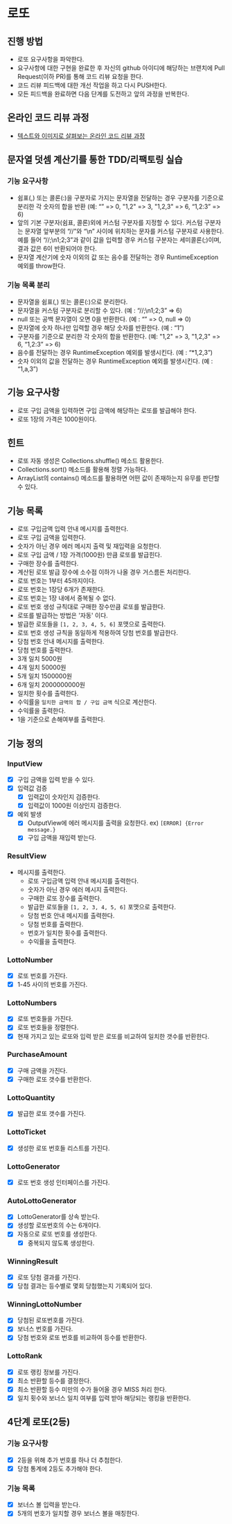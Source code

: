 # 로또
## 진행 방법
* 로또 요구사항을 파악한다.
* 요구사항에 대한 구현을 완료한 후 자신의 github 아이디에 해당하는 브랜치에 Pull Request(이하 PR)를 통해 코드 리뷰 요청을 한다.
* 코드 리뷰 피드백에 대한 개선 작업을 하고 다시 PUSH한다.
* 모든 피드백을 완료하면 다음 단계를 도전하고 앞의 과정을 반복한다.

## 온라인 코드 리뷰 과정
* [텍스트와 이미지로 살펴보는 온라인 코드 리뷰 과정](https://github.com/next*step/nextstep*docs/tree/master/codereview)

## 문자열 덧셈 계산기를 통한 TDD/리팩토링 실습
### 기능 요구사항
* 쉼표(,) 또는 콜론(:)을 구분자로 가지는 문자열을 전달하는 경우 구분자를 기준으로 분리한 각 숫자의 합을 반환 (예: “” => 0, "1,2" => 3, "1,2,3" => 6, “1,2:3” => 6)
* 앞의 기본 구분자(쉼표, 콜론)외에 커스텀 구분자를 지정할 수 있다. 커스텀 구분자는 문자열 앞부분의 “//”와 “\n” 사이에 위치하는 문자를 커스텀 구분자로 사용한다. 예를 들어 “//;\n1;2;3”과 같이 값을 입력할 경우 커스텀 구분자는 세미콜론(;)이며, 결과 값은 6이 반환되어야 한다.
* 문자열 계산기에 숫자 이외의 값 또는 음수를 전달하는 경우 RuntimeException 예외를 throw한다.

### 기능 목록 분리
* 문자열을 쉼표(,) 또는 콜론(:)으로 분리한다.
* 문자열을 커스텀 구분자로 분리할 수 있다. (예 : “//;\n1;2;3” => 6)
* null 또는 공백 문자열이 오면 0을 반환한다. (예 : “” => 0, null => 0)
* 문자열에 숫자 하나만 입력할 경우 해당 숫자를 반환한다. (예 : “1”)
* 구분자를 기준으로 분리한 각 숫자의 합을 반환한다. (예: "1,2" => 3, "1,2,3" => 6, “1,2:3” => 6)
* 음수를 전달하는 경우 RuntimeException 예외를 발생시킨다. (예 : “*1,2,3”)
* 숫자 이외의 값을 전달하는 경우 RuntimeException 예외를 발생시킨다. (예 : “1,a,3”)

## 기능 요구사항
* 로또 구입 금액을 입력하면 구입 금액에 해당하는 로또를 발급해야 한다.
* 로또 1장의 가격은 1000원이다.

## 힌트
* 로또 자동 생성은 Collections.shuffle() 메소드 활용한다.
* Collections.sort() 메소드를 활용해 정렬 가능하다.
* ArrayList의 contains() 메소드를 활용하면 어떤 값이 존재하는지 유무를 판단할 수 있다.

## 기능 목록
* 로또 구입금액 입력 안내 메시지를 출력한다.
* 로또 구입 금액을 입력한다.
* 숫자가 아닌 경우 에러 메시지 출력 및 재입력을 요청한다.
* 로또 구입 금액 / 1장 가격(1000원) 만큼 로또를 발급힌다.
* 구매한 장수를 출력한다.
* 계산된 로또 발급 장수에 소수점 이하가 나올 경우 거스름돈 처리한다.
* 로또 번호는 1부터 45까지이다.
* 로또 번호는 1장당 6개가 존재한다.
* 로또 번호는 1장 내에서 중복될 수 없다.
* 로또 번호 생성 규칙대로 구매한 장수만큼 로또를 발급한다.
* 로또를 발급하는 방법은 '자동' 이다.
* 발급한 로또들을 `[1, 2, 3, 4, 5, 6]` 포맷으로 출력한다.
* 로또 번호 생성 규칙을 동일하게 적용하여 당첨 번호를 발급한다.
* 당첨 번호 안내 메시지를 출력한다.
* 당첨 번호를 출력한다.
* 3개 일치 5000원
* 4개 일치 50000원
* 5개 일치 1500000원
* 6개 일치 2000000000원
* 일치한 횟수를 출력한다.
* 수익률을 `일치한 금액의 합 / 구입 금액` 식으로 계산한다.
* 수익률을 출력한다.
* 1을 기준으로 손해여부를 출력한다.

## 기능 정의
### InputView
* [x] 구입 금액을 입력 받을 수 있다.
* [x] 입력값 검증
  * [x] 입력값이 숫자인지 검증한다.
  * [x] 입력값이 1000원 이상인지 검증한다.
* [x] 예외 발생
  * [x] OutputView에 에러 메시지를 출력을 요청한다. ex) `[ERROR] {Error message.}`
  * [x] 구입 금액을 재입력 받는다.

### ResultView
* 메시지를 출력한다.
  * 로또 구입금액 입력 안내 메시지를 출력한다.
  * 숫자가 아닌 경우 에러 메시지 출력한다.
  * 구매한 로또 장수를 출력한다.
  * 발급한 로또들을 `[1, 2, 3, 4, 5, 6]` 포맷으로 출력한다.
  * 당첨 번호 안내 메시지를 출력한다.
  * 당첨 번호를 출력한다.
  * 번호가 일치한 횟수를 출력한다.
  * 수익률을 출력한다.

### LottoNumber
* [x] 로또 번호를 가진다.
* [x] 1-45 사이의 번호를 가진다.

### LottoNumbers
* [x] 로또 번호들을 가진다.
* [x] 로또 번호들을 정렬한다.
* [x] 현재 가지고 있는 로또와 입력 받은 로또를 비교하여 일치한 갯수를 반환한다.

### PurchaseAmount
* [x] 구매 금액을 가진다.
* [x] 구매한 로또 갯수를 반환한다.

### LottoQuantity
* [x] 발급한 로또 갯수를 가진다.

### LottoTicket
* [x] 생성한 로또 번호들 리스트를 가진다.

### LottoGenerator
* [x] 로또 번호 생성 인터페이스를 가진다.

### AutoLottoGenerator
* [x] LottoGenerator를 상속 받는다.
* [x] 생성할 로또번호의 수는 6개이다.
* [x] 자동으로 로또 번호를 생성한다.
  * [x] 중복되지 않도록 생성한다.

### WinningResult
* [x] 로또 당첨 결과를 가진다.
* [x] 당첨 결과는 등수별로 몇회 당첨했는지 기록되어 있다.

### WinningLottoNumber
* [x] 당첨된 로또번호를 가진다.
* [x] 보너스 번호를 가진다.
* [x] 당첨 번호와 로또 번호를 비교하여 등수를 반환한다.

### LottoRank
* [x] 로또 랭킹 정보를 가진다.
* [x] 최소 반환할 등수를 결정한다.
* [x] 최소 반환할 등수 미만의 수가 들어올 경우 MISS 처리 한다.
* [x] 일치 횟수와 보너스 일치 여부를 입력 받아 해당되는 랭킹을 반환한다.

## 4단계 로또(2등)

### 기능 요구사항
* [x] 2등을 위해 추가 번호를 하나 더 추첨한다.
* [x] 당첨 통계에 2등도 추가해야 한다.

### 기능 목록
* [x] 보너스 볼 입력을 받는다.
* [x] 5개의 번호가 일치할 경우 보너스 볼을 매칭한다.
